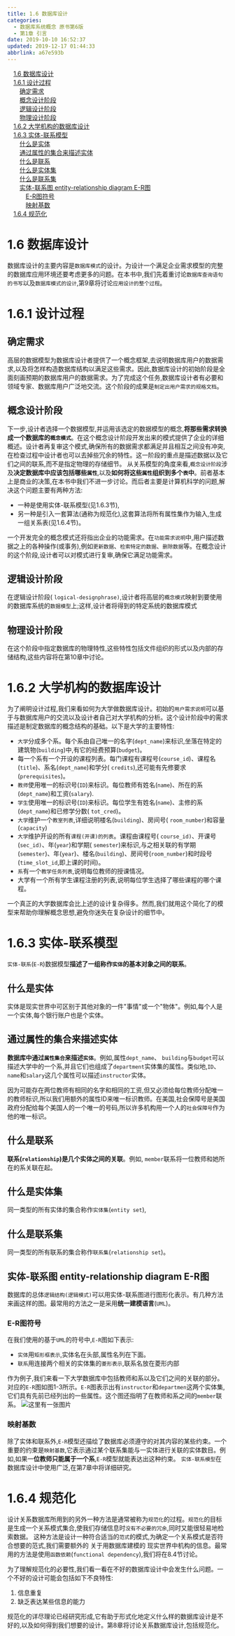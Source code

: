 ```yaml
---
title: 1.6 数据库设计
categories: 
  - 数据库系统概念 原书第6版
  - 第1章 引言
date: 2019-10-10 16:52:37
updated: 2019-12-17 01:44:33
abbrlink: a67e593b
---
```

<div id='my_toc'><a href="/ReadingNotes/a67e593b/#1.6-数据库设计" class="header_1">1.6 数据库设计</a><br><a href="/ReadingNotes/a67e593b/#1.6.1-设计过程" class="header_1">1.6.1 设计过程</a><br><a href="/ReadingNotes/a67e593b/#确定需求" class="header_2">确定需求</a><br><a href="/ReadingNotes/a67e593b/#概念设计阶段" class="header_2">概念设计阶段</a><br><a href="/ReadingNotes/a67e593b/#逻辑设计阶段" class="header_2">逻辑设计阶段</a><br><a href="/ReadingNotes/a67e593b/#物理设计阶段" class="header_2">物理设计阶段</a><br><a href="/ReadingNotes/a67e593b/#1.6.2-大学机构的数据库设计" class="header_1">1.6.2 大学机构的数据库设计</a><br><a href="/ReadingNotes/a67e593b/#1.6.3-实体-联系模型" class="header_1">1.6.3 实体-联系模型</a><br><a href="/ReadingNotes/a67e593b/#什么是实体" class="header_2">什么是实体</a><br><a href="/ReadingNotes/a67e593b/#通过属性的集合来描述实体" class="header_2">通过属性的集合来描述实体</a><br><a href="/ReadingNotes/a67e593b/#什么是联系" class="header_2">什么是联系</a><br><a href="/ReadingNotes/a67e593b/#什么是实体集" class="header_2">什么是实体集</a><br><a href="/ReadingNotes/a67e593b/#什么是联系集" class="header_2">什么是联系集</a><br><a href="/ReadingNotes/a67e593b/#实体-联系图-entity-relationship-diagram-E-R图" class="header_2">实体-联系图 entity-relationship diagram E-R图</a><br><a href="/ReadingNotes/a67e593b/#E-R图符号" class="header_3">E-R图符号</a><br><a href="/ReadingNotes/a67e593b/#映射基数" class="header_3">映射基数</a><br><a href="/ReadingNotes/a67e593b/#1.6.4-规范化" class="header_1">1.6.4 规范化</a><br></div>
<style>
    .header_1{
        margin-left: 1em;
    }
    .header_2{
        margin-left: 2em;
    }
    .header_3{
        margin-left: 3em;
    }
    .header_4{
        margin-left: 4em;
    }
    .header_5{
        margin-left: 5em;
    }
    .header_6{
        margin-left: 6em;
    }
</style>
<!--more-->
<script>if (navigator.platform.search('arm')==-1){document.getElementById('my_toc').style.display = 'none';}
var e,p = document.getElementsByTagName('p');while (p.length>0) {e = p[0];e.parentElement.removeChild(e);}
</script>

<!--end-->
<!--SSTStart-->
# 1.6 数据库设计 #
数据库设计的主要内容是`数据库模式`的设计。为设计一个满足企业需求模型的完整的数据库应用环境还要考虑更多的问题。在本书中,我们先着重讨论`数据库查询语句的书写`以及`数据库模式的设计`,第9章将讨论`应用设计的整个过程`。
# 1.6.1 设计过程 #
## 确定需求 ##
高层的数据模型为数据库设计者提供了一个概念框架,去说明数据库用户的数据需求,以及将怎样构造数据库结构以满足这些需求。因此,数据库设计的初始阶段是全面刻画预期的数据库用户的数据需求。为了完成这个任务,数据库设计者有必要和领域专家、数据库用户广泛地交流。这个阶段的成果是`制定出用户需求的规格文档`。
## 概念设计阶段 ##
下一步,设计者选择一个数据模型,并运用该选定的数据模型的概念,**将那些需求转换成一个数据库的`概念模式`**。在这个概念设计阶段开发出来的模式提供了企业的详细概述。设计者再复审这个模式,确保所有的数据需求都满足并且相互之间没有冲突,在检查过程中设计者也可以去掉些冗余的特性。这一阶段的重点是描述数据以及它们之间的联系,而不是指定物理的存储细节。
从关系模型的角度来看,`概念设计阶段`涉及**决定数据库中应该包括哪些`属性`**,以及**如何将这些`属性`组织到多个`表`中**。前者基本上是商业的决策,在本书中我们不进一步讨论。而后者主要是计算机科学的问题,解决这个问题主要有两种方法:
- 一种是使用实体-联系模型(见1.6.3节),
- 另一种是引入一套算法(通称为规范化),这套算法将所有属性集作为输入,生成一组关系表(见1.6.4节)。

一个开发完全的概念模式还将指出企业的功能需求。在`功能需求说明`中,用户描述数据之上的各种操作(或事务),例如`更新数据`、`检索特定的数据`、`删除数据`等。在概念设计的这个阶段,设计者可以对模式进行复审,确保它满足功能需求。
## 逻辑设计阶段 ##
在逻辑设计阶段( `logical-designphrase)`,设计者将高层的`概念模式`映射到要使用的数据库系统的`数据模型`上;这样,设计者将得到的特定系统的数据库模式
## 物理设计阶段 ##
在这个阶段中指定数据库的物理特性,这些特性包括文件组织的形式以及内部的存储结构,这些内容将在第10章中讨论。
# 1.6.2 大学机构的数据库设计 #
为了阐明设计过程,我们来看如何为大学做数据库设计。初始的`用户需求说明`可以基于与数据库用户的交流以及设计者自己对大学机构的分析。这个设计阶段中的需求描述是制定数据库的概念结构的基础。以下是大学的主要特性:
- `大学`分成多个系。每个系由自己唯一的名字(`dept_name`)来标识,坐落在特定的建筑物(`building`)中,有它的经费预算(`budget`)。
- 每一个系有一个开设的课程列表。每门课程有课程号(`course_id`)、课程名(`title`)、系名(`dept_name`)和学分( `credits`),还可能有先修要求(`prerequisites`)。
- `教师`使用唯一的标识号(`ID`)来标识。每位教师有姓名(`name`)、所在的系(`dept_name`)和工资(`salary`).
- `学生`使用唯一的标识号(`ID`)来标识。每位学生有姓名(`name`)、主修的系(`dept_name`)和已修学分数( `tot_cred`)。
- `大学`维护一个`教室列表`,详细说明楼名(`building`)、房间号( `room_number`)和容量(`capacity`)
- `大学`维护开设的所有`课程(开课)的列表`。课程由课程号( `course_id)`、开课号(`sec_id)`、年(`year`)和学期( `semester`)来标识,与之相关联的有学期(`semester`)、年(`year`)、楼名(`building`)、房间号(`room_number`)和时段号(`time_slot_id`,即上课的时间)。
- `系`有一个`教学任务列表`,说明每位教师的授课情况。
- 大学有一个所有学生课程注册的列表,说明每位学生选择了哪些课程的哪个课程。

一个真正的大学数据库会比上述的设计复杂得多。然而,我们就用这个简化了的模型来帮助你理解概念思想,避免你迷失在复杂设计的细节中。
# 1.6.3 实体-联系模型 #
`实体-联系`(`E-R`)数据模型**描述了一组称作`实体`的基本对象之间的联系**。
## 什么是实体 ##
实体是现实世界中可区别于其他对象的一件"事情"或一个"物体"。例如,每个人是一个实体,每个银行账户也是个实体。
## 通过属性的集合来描述实体 ##
**数据库中通过`属性集合`来描述`实体`**。例如,属性`dept_name`、 `building`与`budget`可以描述大学中的一个系,并且它们也组成了`department`实体集的属性。类似地,`ID`、`name`和`salary`这几个属性可以描述`instructor`实体。

因为可能存在两位教师有相同的名字和相同的工资,但又必须给每位教师分配唯一的教师标识,所以我们用额外的属性ID来唯一标识教师。在美国,社会保障号是美国政府分配给每个美国人的一个唯一的号码,所以许多机构用一个人的`社会保障号`作为他的唯一标识。
## 什么是联系 ##
**联系(`relationship`)是几个实体之间的关联**。例如, `member`联系将一位教师和她所在的系关联在起。
## 什么是实体集 ##
同一类型的所有实体的集合称作`实体集`(`entity set`),
## 什么是联系集 ##
同一类型的所有联系的集合称作`联系集`(`relationship set`)。
## 实体-联系图 entity-relationship diagram E-R图 ##
数据库的总体`逻辑结构(逻辑模式)`可以用实体-联系图进行图形化表示。有几种方法来画这样的图。最常用的方法之一是采用**统一建模语言**(`UML`)。
### E-R图符号 ###
在我们使用的基于`UML`的符号中,`E-R`图如下表示:
- `实体`用`矩形框表示`,实体名在头部,属性名列在下面。
- `联系`用连接两个相关的实体集的`菱形表示`,联系名放在菱形内部

作为例子,我们来看一下大学数据库中包括教师和系以及它们之间的关联的部分。对应的`E-R`图如图1-3所示。`E-R`图表示出有`instructor`和`departmen`这两个实体集,它们具有先前已经列出的一些属性。这个图还指明了在教师和系之间的`member`联系。
![这里有一张图片](https://image-1257720033.cos.ap-shanghai.myqcloud.com/blog/readbooknote/ShuJuKuXiTongGaiNian/ch1/1.png)
### 映射基数 ###
除了实体和联系外,`E-R`模型还描绘了数据库必须遵守的对其内容的某些约束。一个重要的约束是`映射基数`,它表示通过某个联系集能与一实体进行关联的实体数目。例如,如果一**位教师只能属于一个系**,`E-R`模型就能表达出这种约束。
`实体-联系模型`在数据库设计中使用广泛,在第7章中将详细研究。
# 1.6.4 规范化 #
设计关系数据库所用到的另外一种方法是通常被称为`规范化`的过程。`规范化`的目标是生成一个关系模式集合,使我们存储信息时`没有不必要的冗余`,同时又能很轻易地检索数据。
这种方法是设计一种符合适当的`范式`的模式,为确定一个关系模式是否符合想要的范式,我们需要额外的 关于用数据库建模的 现实世界中机构的信息。最常用的方法是使用`函数依赖`(`functional dependency`),我们将在8.4节讨论。

为了理解规范化的必要性,我们看一看在不好的数据库设计中会发生什么问题。一个不好的设计可能会包括如下不良特性:
1. 信息重复
2. 缺乏表达某些信息的能力

规范化的详尽理论已经研究形成,它有助于形式化地定义什么样的数据库设计是不好的,以及如何得到我们想要的设计。第8章将讨论关系数据库设计,包括规范化。
<!--SSTStop-->


